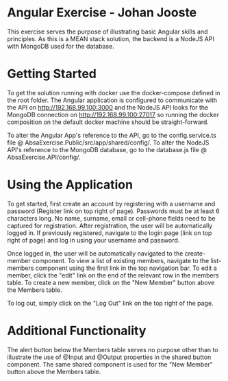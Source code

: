# Angular Exercise - Johan Jooste
This exercise serves the purpose of illustrating basic Angular skills and principles. 
As this is a MEAN stack solution, the backend is a NodeJS API with MongoDB used for the database.

# Getting Started
To get the solution running with docker use the docker-compose defined in the root folder. The Angular application is configured to communicate with the API on http://192.168.99.100:3000 and the NodeJS API looks for the MongoDB connection on http://192.168.99.100:27017
so running the docker composition on the default docker machine should be straight-forward.

To alter the Angular App's reference to the API, go to the config.service.ts file @ AbsaExercise.Public/src/app/shared/config/.
To alter the NodeJS API's reference to the MongoDB database, go to the database.js file @ AbsaExercise.API/config/.

# Using the Application
To get started, first create an account by registering with a username and password (Register link on top right of page). Passwords must be at least 6 characters long. No name, surname, email or cell-phone fields need to be captured for registration. After registration, the user will be automatically logged in. If previously registered, navigate to the login page (link on top right of page) and log in using your username and password. 

Once logged in, the user will be automatically navigated to the create-member component. To view a list of existing members, navigate to the list-members component using the first link in the top navigation bar. To edit a member, click the "edit" link on the end of the relevant row in the members table. To create a new member, click on the "New Member" button above the Members table.

To log out, simply click on the "Log Out" link on the top right of the page.

# Additional Functionality
The alert button below the Members table serves no purpose other than to illustrate the use of @Input and @Output properties in the shared button component. The same shared component is used for the "New Member" button above the Members table.

